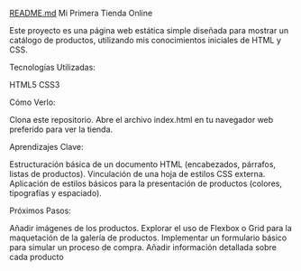 [README.md](https://github.com/user-attachments/files/22704510/README.md)
Mi Primera Tienda Online

Este proyecto es una página web estática simple diseñada para mostrar un catálogo de productos, utilizando mis conocimientos iniciales de HTML y CSS.

Tecnologías Utilizadas:

HTML5
CSS3

Cómo Verlo:

Clona este repositorio.
Abre el archivo index.html en tu navegador web preferido para ver la tienda.

Aprendizajes Clave:

Estructuración básica de un documento HTML (encabezados, párrafos, listas de productos).
Vinculación de una hoja de estilos CSS externa.
Aplicación de estilos básicos para la presentación de productos (colores, tipografías y espaciado).

Próximos Pasos:

Añadir imágenes de los productos.
Explorar el uso de Flexbox o Grid para la maquetación de la galería de productos.
Implementar un formulario básico para simular un proceso de compra.
Añadir información detallada sobre cada producto
